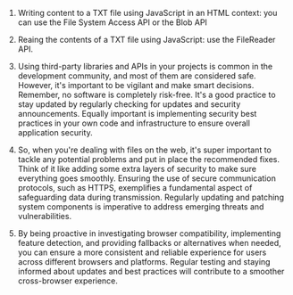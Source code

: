 1. Writing content to a TXT file using JavaScript in an HTML context:
you can use the File System Access API or the Blob API


2. Reaing the contents of a TXT file using JavaScript:
use the FileReader API.


3. Using third-party libraries and APIs in your projects is common in the development community, and most of them are considered safe. However, it's important to be vigilant and make smart decisions. Remember, no software is completely risk-free. It's a good practice to stay updated by regularly checking for updates and security announcements. Equally important is implementing security best practices in your own code and infrastructure to ensure overall application security.


4. So, when you're dealing with files on the web, it's super important to tackle any potential problems and put in place the recommended fixes. Think of it like adding some extra layers of security to make sure everything goes smoothly. Ensuring the use of secure communication protocols, such as HTTPS, exemplifies a fundamental aspect of safeguarding data during transmission. Regularly updating and patching system components is imperative to address emerging threats and vulnerabilities.


5. By being proactive in investigating browser compatibility, implementing feature detection, and providing fallbacks or alternatives when needed, you can ensure a more consistent and reliable experience for users across different browsers and platforms. Regular testing and staying informed about updates and best practices will contribute to a smoother cross-browser experience.
